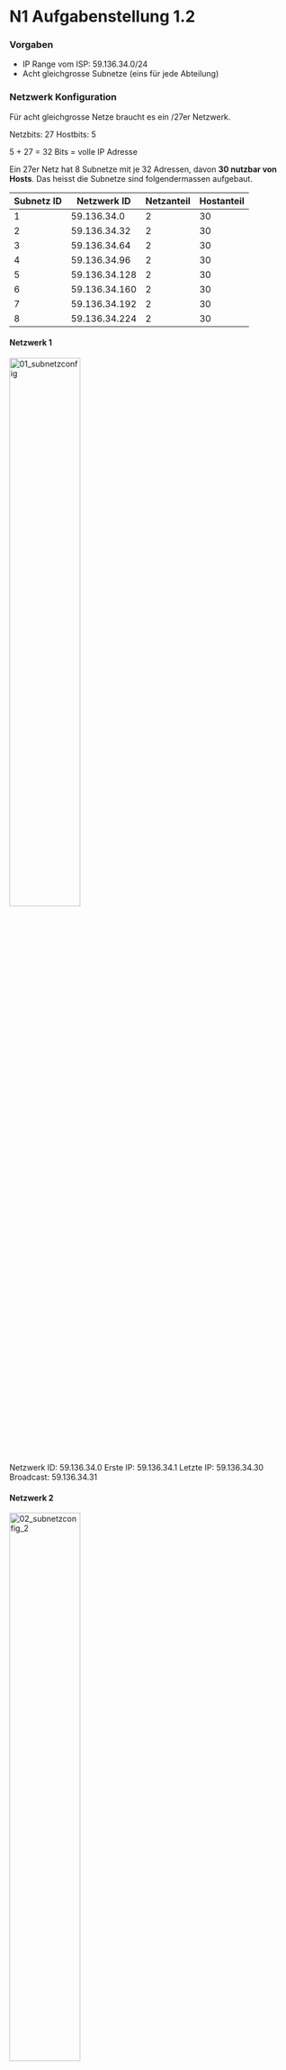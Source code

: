 # N1 Aufgabenstellung 1.2

### Vorgaben
- IP Range vom ISP: 59.136.34.0/24
- Acht gleichgrosse Subnetze (eins für jede Abteilung)

### Netzwerk Konfiguration
Für acht gleichgrosse Netze braucht es ein /27er Netzwerk. 

Netzbits: 27
Hostbits: 5

5 + 27 = 32 Bits = volle IP Adresse

Ein 27er Netz hat 8 Subnetze mit je 32 Adressen, davon **30 nutzbar von Hosts**. Das heisst die Subnetze sind folgendermassen aufgebaut.

| Subnetz ID | Netzwerk ID   | Netzanteil | Hostanteil |
| ---------- | ------------- | ---------- | ---------- |
| 1          | 59.136.34.0   | 2          | 30         |
| 2          | 59.136.34.32  | 2          | 30         |
| 3          | 59.136.34.64  | 2          | 30         |
| 4          | 59.136.34.96  | 2          | 30         |
| 5          | 59.136.34.128 | 2          | 30         |
| 6          | 59.136.34.160 | 2          | 30         |
| 7          | 59.136.34.192 | 2          | 30         |
| 8          | 59.136.34.224 | 2          | 30         |


#### Netzwerk 1
<img width=50% height=50% alt="01_subnetzconfig" src="">

Netzwerk ID: 59.136.34.0
Erste IP: 59.136.34.1
Letzte IP: 59.136.34.30
Broadcast: 59.136.34.31

#### Netzwerk 2
<img width=50% height=50% alt="02_subnetzconfig_2" src="">

Netzwerk ID: 59.136.34.32
Erste IP: 59.136.34.33
Letzte IP: 59.136.34.62
Broadcast: 59.136.34.63

Hier verändern sich die 3 Bits im vierten Quartett. Da müssen die Bits einfach an der Netzwerk ID angepasst werden. Also hier im Bild eine 1 bei 32, weil die Netzwerk ID 32 ist. Im letzten Subnetz sind **alle 3 Netz Bits im vierten Oktett 1**. 

#### Netzwerk 6
<img width=50% height=50% alt="03_subnetzconfig_6" src="">

Netzwerk ID: 59.136.34.160
Erste IP: 59.136.34.161
Letzte IP: 59.136.34.190
Broadcast: 59.136.34.191

Ich zeige nicht alle Netzwerke im Excel auf dieser Dokumentation, sondern nur genug um mein Verständnis und die Richtigkeit zu vermitteln. 

Auf diesem Bild von Netzwerk 6 sieht man, dass nicht je höher das Subnetz desto mehr Bits, sondern es variiert stark. 160 besteht aus 128 und 64, weswegen dort je eine 1 ist. 

### Umsetzung
Acht Subnetze konfigurieren ist ganz schön viel. Deswegen ist es gut alles in einem Excel vorgeplant zu haben. So musste ich nur noch vom Excel abschauen und die Konfiguration anpassen. 

<img width=50% height=50% alt="Routerconfig" src="">

Als erstes habe ich immer ein Interface vom Router genommen und es mit der Router IP, also die erste im Subnetz, z.B 59.136.34.1. 

<img width=50% height=50% alt="PCconfig" src="">

Als nächstes nahm ich beide PCs und gab ihnen, die vorgeschriebenen IP-Adressen. Auf dem Bild ist PC-10 mit der IP 59.136.34.10. Da musste ich nur die Subnetzmaske anpassen und den Gateway auf den Router zeigen lassen, damit die Kommunikation festgelegt war. 

<img width=50% height=50% alt="Configtest" src="">

Nachdem Abschluss von **einem Subnetz** pingte ich vom einen PC den anderen und schaute ob der Ping ankam (und wieder zurück). Das gelang mir zu 100% ohne grosse Schwierigkeiten. 


### Fazit

Mein Filius Programm auf meinem Heim PC hatte verrückte Grafikfehler während ich die Aufgabe erledigte, aber es ging noch so. Hier ein Video zum Verständnis. 

PlaceholderVideo